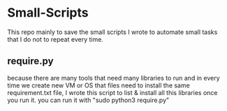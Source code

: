 # Small-Scripts
This repo mainly to save the small scripts I wrote to automate small tasks that I do not to repeat every time.

## require.py
because there are many tools that need many libraries to run and in every time we create new VM or OS that files need to install the same requirement.txt file, I wrote this script to list & install all this libraries once you run it.
you can run it with "sudo python3 require.py"
